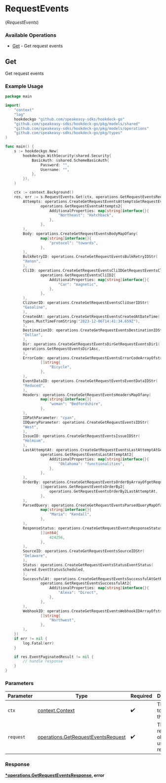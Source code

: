 # RequestEvents
(*RequestEvents*)

### Available Operations

* [Get](#get) - Get request events

## Get

Get request events

### Example Usage

```go
package main

import(
	"context"
	"log"
	hookdeckgo "github.com/speakeasy-sdks/hookdeck-go"
	"github.com/speakeasy-sdks/hookdeck-go/pkg/models/shared"
	"github.com/speakeasy-sdks/hookdeck-go/pkg/models/operations"
	"github.com/speakeasy-sdks/hookdeck-go/pkg/types"
)

func main() {
    s := hookdeckgo.New(
        hookdeckgo.WithSecurity(shared.Security{
            BasicAuth: &shared.SchemeBasicAuth{
                Password: "",
                Username: "",
            },
        }),
    )

    ctx := context.Background()
    res, err := s.RequestEvents.Get(ctx, operations.GetRequestEventsRequest{
        Attempts: operations.CreateGetRequestEventsAttemptsGetRequestEventsAttempts2(
                operations.GetRequestEventsAttempts2{
                    AdditionalProperties: map[string]interface{}{
                        "Northeast": "Hatchback",
                    },
                },
        ),
        Body: operations.CreateGetRequestEventsBodyMapOfany(
                map[string]interface{}{
                    "protocol": "towards",
                },
        ),
        BulkRetryID: operations.CreateGetRequestEventsBulkRetryIDStr(
        "Xenon",
        ),
        CliID: operations.CreateGetRequestEventsCliIDGetRequestEventsCliID2(
                operations.GetRequestEventsCliID2{
                    AdditionalProperties: map[string]interface{}{
                        "Car": "magnetic",
                    },
                },
        ),
        CliUserID: operations.CreateGetRequestEventsCliUserIDStr(
        "Gasoline",
        ),
        CreatedAt: operations.CreateGetRequestEventsCreatedAtDateTime(
        types.MustTimeFromString("2023-12-06T14:41:34.659Z"),
        ),
        DestinationID: operations.CreateGetRequestEventsDestinationIDStr(
        "Dollar",
        ),
        Dir: operations.CreateGetRequestEventsDirGetRequestEventsDir1(
        operations.GetRequestEventsDir1Asc,
        ),
        ErrorCode: operations.CreateGetRequestEventsErrorCodeArrayOfstr(
                []string{
                    "Bicycle",
                },
        ),
        EventDataID: operations.CreateGetRequestEventsEventDataIDStr(
        "Reduced",
        ),
        Headers: operations.CreateGetRequestEventsHeadersMapOfany(
                map[string]interface{}{
                    "woman": "Bedfordshire",
                },
        ),
        IDPathParameter: "cyan",
        IDQueryParameter: operations.CreateGetRequestEventsIDStr(
        "West",
        ),
        IssueID: operations.CreateGetRequestEventsIssueIDStr(
        "Holmium",
        ),
        LastAttemptAt: operations.CreateGetRequestEventsLastAttemptAtGetRequestEventsLastAttemptAt2(
                operations.GetRequestEventsLastAttemptAt2{
                    AdditionalProperties: map[string]interface{}{
                        "Oklahoma": "functionalities",
                    },
                },
        ),
        OrderBy: operations.CreateGetRequestEventsOrderByArrayOfgetRequestEventsOrderBy2(
                []operations.GetRequestEventsOrderBy2{
                    operations.GetRequestEventsOrderBy2LastAttemptAt,
                },
        ),
        ParsedQuery: operations.CreateGetRequestEventsParsedQueryMapOfany(
                map[string]interface{}{
                    "Maria": "Kendall",
                },
        ),
        ResponseStatus: operations.CreateGetRequestEventsResponseStatusArrayOfinteger(
                []int64{
                    424256,
                },
        ),
        SourceID: operations.CreateGetRequestEventsSourceIDStr(
        "Delaware",
        ),
        Status: operations.CreateGetRequestEventsStatusEventStatus(
        shared.EventStatusScheduled,
        ),
        SuccessfulAt: operations.CreateGetRequestEventsSuccessfulAtGetRequestEventsSuccessfulAt2(
                operations.GetRequestEventsSuccessfulAt2{
                    AdditionalProperties: map[string]interface{}{
                        "Alexa": "Direct",
                    },
                },
        ),
        WebhookID: operations.CreateGetRequestEventsWebhookIDArrayOfstr(
                []string{
                    "Northwest",
                },
        ),
    })
    if err != nil {
        log.Fatal(err)
    }

    if res.EventPaginatedResult != nil {
        // handle response
    }
}
```

### Parameters

| Parameter                                                                                | Type                                                                                     | Required                                                                                 | Description                                                                              |
| ---------------------------------------------------------------------------------------- | ---------------------------------------------------------------------------------------- | ---------------------------------------------------------------------------------------- | ---------------------------------------------------------------------------------------- |
| `ctx`                                                                                    | [context.Context](https://pkg.go.dev/context#Context)                                    | :heavy_check_mark:                                                                       | The context to use for the request.                                                      |
| `request`                                                                                | [operations.GetRequestEventsRequest](../../models/operations/getrequesteventsrequest.md) | :heavy_check_mark:                                                                       | The request object to use for the request.                                               |


### Response

**[*operations.GetRequestEventsResponse](../../models/operations/getrequesteventsresponse.md), error**

